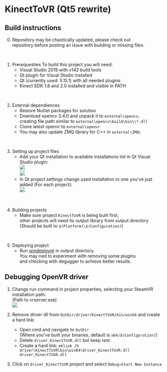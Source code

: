 # KinectToVR (Qt5 rewrite)

## Build instructions
0. Repository may be chaotically updated, please check out<br>
repository before posting an issue with building or missing files.
<br>

1. Prerequesties
   To build this project you will need:<br>
   - Visual Studio 2019 with v142 build tools
   - Qt plugin for Visual Studio installed
   - Qt (currently used: 5.15.1) with all needed plugins
   - Kinect SDK 1.8 and 2.0 installed and visible in PATH
<br>

2. External dependiences
   - Restore NuGet packages for solution
   - Download opencv 3.4.0 and unpack it to ```external\opencv```,<br> 
   creating file path similar to ```external\opencv\build\bin\\*.dll```
   - Clone latest openvr to ```external\openvr```
   - You may also update ZMQ library for C++ in ```external\ZMQ\```
<br>

3. Setting up project files
   - Add your Qt installation to available installations list in Qt Visual Studio plugin:<br>
   ![](https://imgur.com/X1H8OSP.png)<br>
   ![](https://imgur.com/MghbPj8.png)<br>
   - In Qt project settings change used installation to one you've just added (For each project):<br>
   ![](https://imgur.com/0d7qpuP.png)
<br>

4. Building projects
   - Make sure project ```KinectToVR``` is being built first,<br> 
   other projects will need its output library from output directory<br> 
   (Should be built to ```$(Platform)\$(Configuration)```)
<br>

5. Deploying project
   - Run [windeployqt](https://doc.qt.io/qt-5/windows-deployment.html) in output directory.<br> 
   You may ned to experiment with removing some plugins<br> 
   and checking with degugger to achieve better results.<br> 

## Debugging OpenVR driver

1. Change run command in project properties, selecting your SteamVR installation path. <br>
(Path to vrserver.exe) <br>
![](https://imgur.com/QAvogtW.png)

2. Remove driver dll from ```OutDir/driver/KinectToVR/bin/win64``` and create a hard link:
   - Open cmd and navigate to ```OutDir``` <br>
   (Where you've built your binaries, default is ```x64/$(Configuration)```)
   - Delete ```driver_KinectToVR.dll``` but keep rest
   - Create a hard link: ```mklink /h driver\KinectToVR\bin\win64\driver_KinectToVR.dll driver_KinectToVR.dll```

3. Click on ```driver_KinectToVR``` project and select ```Debug→Start New Instance```